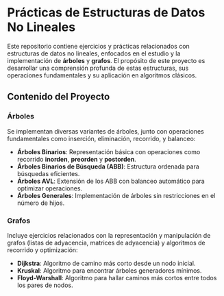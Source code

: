 # Prácticas de Estructuras de Datos No Lineales

Este repositorio contiene ejercicios y prácticas relacionados con estructuras de datos no lineales, enfocados en el estudio y la implementación de **árboles** y **grafos**. El propósito de este proyecto es desarrollar una comprensión profunda de estas estructuras, sus operaciones fundamentales y su aplicación en algoritmos clásicos.

## Contenido del Proyecto

### Árboles

Se implementan diversas variantes de árboles, junto con operaciones fundamentales como inserción, eliminación, recorrido, y balanceo:

- **Árboles Binarios**: Representación básica con operaciones como recorrido **inorden**, **preorden** y **postorden**.
- **Árboles Binarios de Búsqueda (ABB)**: Estructura ordenada para búsquedas eficientes.
- **Árboles AVL**: Extensión de los ABB con balanceo automático para optimizar operaciones.
- **Árboles Generales**: Implementación de árboles sin restricciones en el número de hijos.

### Grafos

Incluye ejercicios relacionados con la representación y manipulación de grafos (listas de adyacencia, matrices de adyacencia) y algoritmos de recorrido y optimización:

- **Dijkstra**: Algoritmo de camino más corto desde un nodo inicial.
- **Kruskal**: Algoritmo para encontrar árboles generadores mínimos.
- **Floyd-Warshall**: Algoritmo para hallar caminos más cortos entre todos los pares de nodos.

